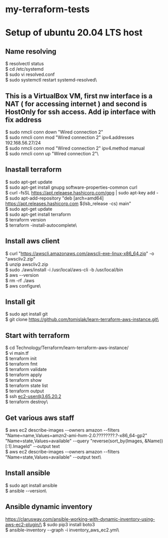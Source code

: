# my-terraform-tests
Setup of ubuntu 20.04 LTS host
==============================

Name resolving
--------------
$ resolvectl status\
$ cd /etc/systemd\
$ sudo vi resolved.conf\
$ sudo systemctl restart systemd-resolved\

This is a VirtualBox VM, first nw interface is a NAT ( for accessing internet )
and second is HostOnly for ssh access. Add ip interface with fix address
---------------------------------
$ sudo nmcli conn down "Wired connection 2"\
$ sudo nmcli conn mod "Wired connection 2" ipv4.addresses 192.168.56.27/24\
$ sudo nmcli conn mod "Wired connection 2" ipv4.method manual\
$ sudo nmcli conn up "Wired connection 2"\

Inastall terraform
------------------
$ sudo apt-get update\
$ sudo apt-get install gnupg software-properties-common curl\
$ curl -fsSL https://apt.releaese.hashicorp.com/gpg | sudo apt-key add -\
$ sudo apt-add-repository "deb [arch=amd64] https://apt.releases.hashicorp.com $(lsb_release -cs) main"\
$ sudo apt-get update\
$ sudo apt-get install terraform\
$ terraform version\
$ terraform -install-autocomplete\

Install aws client
------------------
$ curl "https://awscli.amazonaws.com/awscli-exe-linux-x86_64.zip" -o "awscliv2.zip"\
$ unzip awscliv2.zip\
$ sudo ./aws/install -i /usr/local/aws-cli -b /usr/local/bin\
$ aws --version\
$ rm -rf ./aws\
$ aws configure\

Install git
-----------
$ sudo apt install git\
$ git clone https://github.com/tomislak/learn-terraform-aws-instance.git\

Start with terraform
--------------------
$ cd Technology/Terraform/learn-terraform-aws-instance/\
$ vi main.tf\
$ terraform init\
$ terraform fmt\
$ terraform validate\
$ terraform apply\
$ terraform show\
$ terraform state list\
$ terraform output\
$ ssh ec2-user@3.65.20.2\
$ terraform destroy\


Get various aws staff
---------------------
$ aws ec2 describe-images     --owners amazon     --filters "Name=name,Values=amzn2-ami-hvm-2.0.????????.?-x86_64-gp2" "Name=state,Values=available"     --query "reverse(sort_by(Images, &Name))[:1].ImageId"     --output text\
$ aws ec2 describe-images     --owners amazon     --filters "Name=state,Values=available" --output text\

Install ansible
---------------
$ sudo apt install ansible\
$ ansible --version\

Ansible dynamic inventory
-------------------------
https://clarusway.com/ansible-working-with-dynamic-inventory-using-aws-ec2-plugin/\
$ sudo pip3 install boto3\
$ ansible-inventory --graph -i inventory_aws_ec2.yml\
